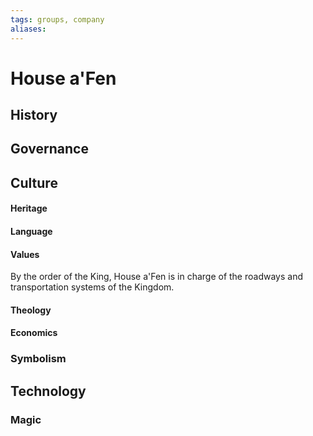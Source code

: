 ```yaml
---
tags: groups, company
aliases:
---
```


# House a'Fen
## History
## Governance
## Culture
#### Heritage
#### Language
#### Values
By the order of the King, House a'Fen is in charge of the roadways and transportation systems of the Kingdom.
#### Theology
#### Economics
### Symbolism
## Technology
### Magic